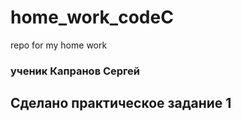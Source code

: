 # home_work_codeC
repo for my home work

### ученик Капранов Сергей

## Сделано практическое задание 1
